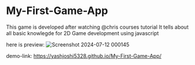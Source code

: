 # My-First-Game-App

This game is developed after watching @chris courses tutorial 
It tells about all basic knowlegde for 2D Game development using javascript

here is preview:
![Screenshot 2024-07-12 000145](https://github.com/yashjoshi5328/My-First-Game-App/assets/121224573/940ab57a-b583-40f1-91bc-58d83ba237bc)

demo-link:
https://yashjoshi5328.github.io/My-First-Game-App/
